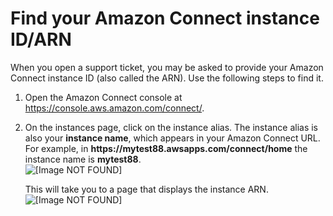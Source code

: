 # Find your Amazon Connect instance ID/ARN<a name="find-instance-arn"></a>

When you open a support ticket, you may be asked to provide your Amazon Connect instance ID \(also called the ARN\)\. Use the following steps to find it\. 

1. Open the Amazon Connect console at [https://console\.aws\.amazon\.com/connect/](https://console.aws.amazon.com/connect/)\.

1. On the instances page, click on the instance alias\. The instance alias is also your **instance name**, which appears in your Amazon Connect URL\. For example, in **https://mytest88\.awsapps\.com/connect/home** the instance name is **mytest88**\.  
![\[Image NOT FOUND\]](http://docs.aws.amazon.com/connect/latest/adminguide/images/instance.png)

   This will take you to a page that displays the instance ARN\.  
![\[Image NOT FOUND\]](http://docs.aws.amazon.com/connect/latest/adminguide/images/find-instance-id.png)